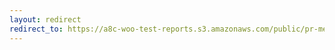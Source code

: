 ```yaml
---
layout: redirect
redirect_to: https://a8c-woo-test-reports.s3.amazonaws.com/public/pr-merge/39921/api/index.html
---
```

